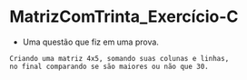 # MatrizComTrinta_Exercício-C

- Uma questão que fiz em uma prova.

```
Criando uma matriz 4x5, somando suas colunas e linhas, 
no final comparando se são maiores ou não que 30.
```
